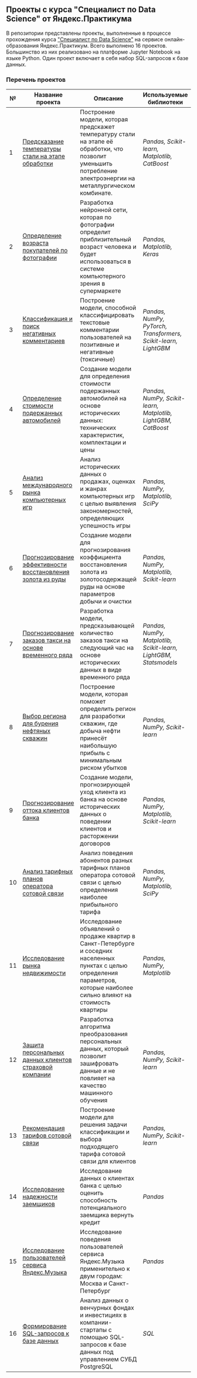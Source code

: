 ## Проекты с курса "Специалист по Data Science" от Яндекс.Практикума
В репозитории представлены проекты, выполненные в процессе прохождения курса ["Специалист по Data Science"](https://practicum.yandex.ru/data-scientist/) на сервисе онлайн-образования Яндекс.Практикум. Всего выполнено 16 проектов. Большинство из них реализовано на платформе Jupyter Notebook на языке Python. Один проект включает в себя набор SQL-запросов к базе данных.

### Перечень проектов
| № | Название проекта | Описание | Используемые библиотеки | 
| --- | --- | --- | ---|
| 1 | [Предсказание температуры стали на этапе обработки](01_steel_temperature_prediction) | Построение модели, которая предскажет температуру стали на этапе её обработки, что позволит уменьшить потребление электроэнергии на металлургическом комбинате. | *Pandas, Scikit-learn, Matplotlib, CatBoost* |
| 2 | [Определение возраста покупателей по фотографии](02_age_recognition_by_photo) | Разработка нейронной сети, которая по фотографии определит приблизительный возраст человека и будет использоваться в системе компьютерного зрения в супермаркете | *Pandas, Matplotlib, Keras* |
| 3 | [Классификация и поиск негативных комментариев](03_toxic_comments_search) | Построение модели, способной классифицировать текстовые комментарии пользователей на позитивные и негативные (токсичные)| *Pandas, NumPy, PyTorch, Transformers, Scikit-learn, LightGBM* |
| 4 | [Определение стоимости подержанных автомобилей](04_car_price_prediction) | Создание модели для определения стоимости подержанных автомобилей на основе исторических данных: технических характеристик, комплектации и цены | *Pandas, NumPy, Scikit-learn, Matplotlib, LightGBM, CatBoost* |
| 5 | [Анализ международного рынка компьютерных игр](05_game_market_analysis) | Анализ исторических данных о продажах, оценках и жанрах компьютерных игр с целью выявления закономерностей, определяющих успешность игры| *Pandas, NumPy, Matplotlib, SciPy* |
| 6 | [Прогнозирование эффективности восстановления золота из руды](06_gold_recovery_prediction) | Создание модели для прогнозирования коэффициента восстановления золота из золотосодержащей руды на основе параметров добычи и очистки | *Pandas, NumPy, Matplotlib, Scikit-learn* |
| 7 | [Прогнозирование заказов такси на основе временного ряда](07_taxi_time_series) | Разработка модели, предсказывающей количество заказов такси на следующий час на основе исторических данных в виде временного ряда | *Pandas, NumPy, Matplotlib, Scikit-learn, LightGBM,  Statsmodels* |
| 8 | [Выбор региона для бурения нефтяных скважин](08_oil_region_selection) | Построение модели, которая поможет определить регион для разработки скважин, где добыча нефти принесёт наибольшую прибыль c минимальным риском убытков | *Pandas, NumPy, Scikit-learn* |
| 9 | [Прогнозирование оттока клиентов банка](09_bank_client_churn) | Создание модели, прогнозирующей уход клиента из банка на основе исторических данных о поведении клиентов и расторжении договоров | *Pandas, NumPy, Matplotlib, Scikit-learn* |
| 10 | [Анализ тарифных планов оператора сотовой связи](10_tariff_analysis) | Анализ поведения абонентов разных тарифных планов оператора сотовой связи с целью определения наиболее прибыльного тарифа | *Pandas, NumPy, Matplotlib, SciPy* |
| 11 | [Исследование рынка недвижимости](11_real_estate_analysis) | Исследование объявлений о продаже квартир в Санкт-Петербурге и соседних населенных пунктах с целью определения параметров, которые наиболее сильно влияют на стоимость квартиры | *Pandas, NumPy, Matplotlib* |
| 12 | [Защита персональных данных клиентов страховой компании](12_customer_data_protection) | Разработка алгоритма преобразования персональных данных, который позволит зашифровать данные и не повлияет на качество машинного обучения| *Pandas, NumPy, Scikit-learn* |
| 13 | [Рекомендация тарифов сотовой связи](13_tariff_recommendation) | Построение модели для решения задачи классификации и выбора подходящего тарифа сотовой связи для клиентов | *Pandas, NumPy, Scikit-learn* |
| 14 | [Исследование надежности заемщиков](14_borrower_reliability_analysis) | Исследование данных о клиентах банка с целью оценить способность потенциального заемщика вернуть кредит| *Pandas* |
| 15 | [Исследование пользователей сервиса Яндекс.Музыка](15_yandex_music_analysis) | Исследование поведения пользователей сервиса Яндекс.Музыка применительно к двум городам: Москва и Санкт-Петербург | *Pandas* |
| 16 | [Формирование SQL-запросов к базе данных](16_basic_sql) | Анализ данных о венчурных фондах и инвестициях в компании-стартапы с помощью SQL-запросов к базе данных под управлением СУБД PostgreSQL | *SQL* |